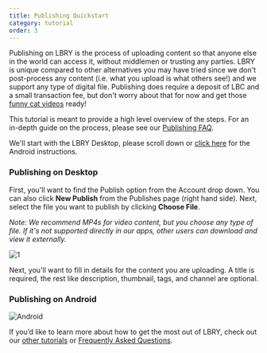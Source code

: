 ```yaml
---
title: Publishing Quickstart
category: tutorial
order: 3
---
```


Publishing on LBRY is the process of uploading content so that anyone else in the world can access it, without middlemen or trusting any parties. LBRY is unique compared to other alternatives you may have tried since we don't post-process any content (i.e. what you upload is what others see!) and we support any type of digital file. Publishing does require a deposit of LBC and a small transaction fee, but don't worry about that for now and get those [funny cat videos](https://beta.lbry.tv/cats:cb) ready! 

This tutorial is meant to provide a high level overview of the steps. For an in-depth guide on the process, please see our [Publishing FAQ](/faq/how-to-publish).

We'll start with the LBRY Desktop, please scroll down or [click here](#android) for the Android instructions. 

### Publishing on Desktop
First, you'll want to find the Publish option from the Account drop down. You can also click **New Publish** from the Publishes page (right hand side). Next, select the file you want to publish by clicking **Choose File**. 

*Note: We recommend MP4s for video content, but you choose any type of file. If it's not supported directly in our apps, other users can download and view it externally.*

![1](https://spee.ch/a/publish-1.png)

Next, you'll want to fill in details for the content you are uploading. A title is required, the rest like description, thumbnail, tags, and channel are optional. 


### Publishing on Android

![Android](https://spee.ch/9/android-publish-1.png)


If you’d like to learn more about how to get the most out of LBRY, check out our [other tutorials](https://lbry.com/faq?category=tutorial) or [Frequently Asked Questions](https://lbry.com/faq).
